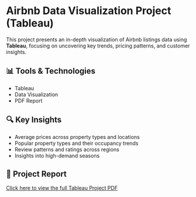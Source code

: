 # Airbnb Data Visualization Project (Tableau)

This project presents an in-depth visualization of Airbnb listings data using **Tableau**, focusing on uncovering key trends, pricing patterns, and customer insights.

## 📊 Tools & Technologies
- Tableau
- Data Visualization
- PDF Report

## 🔍 Key Insights
- Average prices across property types and locations
- Popular property types and their occupancy trends
- Review patterns and ratings across regions
- Insights into high-demand seasons

## 📄 Project Report
[Click here to view the full Tableau Project PDF](https://drive.google.com/file/d/1LE7QEiHhGlE5XikBDt2DYz7KezCWPNJw/view?usp=drive_link)
